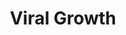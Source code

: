 ---
layout: project

# project title that will be displayed in plain text
title: Viral Growth

# universal file name for: project page URL and primary assets
filename: viral_growth

ext: .jpg  # asset extension ex: images\project_a.jpg vs project_a.png
highlight: True # True if this project should be highlighted over others
index: 10  # index number for sorting which affects loops over all projects

# skills featured in the project
skills: python, numpy, github, spyder  #TODO add more skills #TODO confirm numpy

# short descriptor that will be displayed in plain text
blurb: Simulations of viral growth within a patient under various different circumstances. 
---